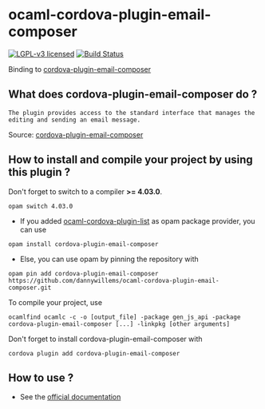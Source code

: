 # ocaml-cordova-plugin-email-composer

[![LGPL-v3 licensed](https://img.shields.io/badge/license-LGPLv3-blue.svg)](https://raw.githubusercontent.com/dannywillems/ocaml-cordova-plugin-email-composer/master/LICENSE)
[![Build Status](https://travis-ci.org/dannywillems/ocaml-cordova-plugin-email-composer.svg?branch=master)](https://travis-ci.org/dannywillems/ocaml-cordova-plugin-email-composer)

Binding to
[cordova-plugin-email-composer](https://github.com/katzer/cordova-plugin-email-composer)

## What does cordova-plugin-email-composer do ?

```
The plugin provides access to the standard interface that manages the editing and sending an email message.
```

Source: [cordova-plugin-email-composer](https://github.com/katzer/cordova-plugin-email-composer)

## How to install and compile your project by using this plugin ?

Don't forget to switch to a compiler **>= 4.03.0**.
```Shell
opam switch 4.03.0
```

* If you added
[ocaml-cordova-plugin-list](https://github.com/dannywillems/ocaml-cordova-plugin-list)
as opam package provider, you can use
```
opam install cordova-plugin-email-composer
```

* Else, you can use opam by pinning the repository with
```Shell
opam pin add cordova-plugin-email-composer https://github.com/dannywillems/ocaml-cordova-plugin-email-composer.git
```

To compile your project, use
```Shell
ocamlfind ocamlc -c -o [output_file] -package gen_js_api -package cordova-plugin-email-composer [...] -linkpkg [other arguments]
```

Don't forget to install cordova-plugin-email-composer with
```Shell
cordova plugin add cordova-plugin-email-composer
```

## How to use ?

* See the [official documentation](https://github.com/katzer/cordova-plugin-email-composer)

